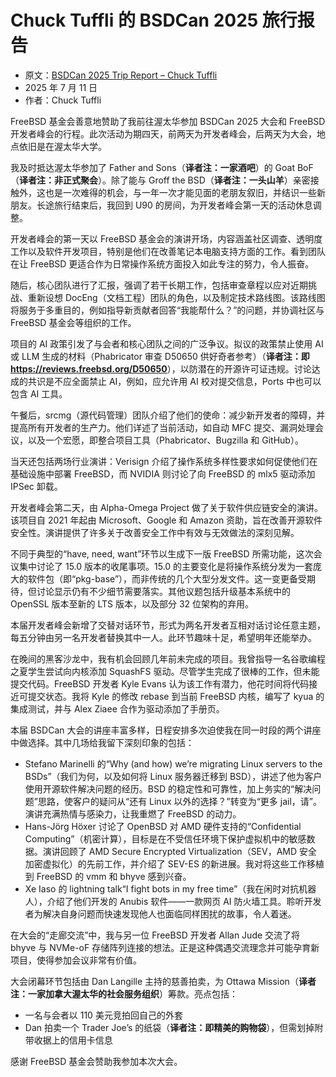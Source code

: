 # Chuck Tuffli 的 BSDCan 2025 旅行报告

- 原文：[BSDCan 2025 Trip Report – Chuck Tuffli](https://freebsdfoundation.org/blog/bsdcan-2025-trip-report-chuck-tuffli/)
- 2025 年 7 月 11 日
- 作者：Chuck Tuffli

FreeBSD 基金会善意地赞助了我前往渥太华参加 BSDCan 2025 大会和 FreeBSD 开发者峰会的行程。此次活动为期四天，前两天为开发者峰会，后两天为大会，地点依旧是在渥太华大学。

我及时抵达渥太华参加了 Father and Sons（**译者注：一家酒吧**）的 Goat BoF（**译者注：非正式聚会**）。除了能与 Groff the BSD（**译者注：一头山羊**）亲密接触外，这也是一次难得的机会，与一年一次才能见面的老朋友叙旧，并结识一些新朋友。长途旅行结束后，我回到 U90 的房间，为开发者峰会第一天的活动休息调整。

开发者峰会的第一天以 FreeBSD 基金会的演讲开场，内容涵盖社区调查、透明度工作以及软件开发项目，特别是他们在改善笔记本电脑支持方面的工作。看到团队在让 FreeBSD 更适合作为日常操作系统方面投入如此专注的努力，令人振奋。

随后，核心团队进行了汇报，强调了若干长期工作，包括审查章程以应对近期挑战、重新设想 DocEng（文档工程）团队的角色，以及制定技术路线图。该路线图将服务于多重目的，例如指导新贡献者回答“我能帮什么？”的问题，并协调社区与 FreeBSD 基金会等组织的工作。

项目的 AI 政策引发了与会者和核心团队之间的广泛争议。拟议的政策禁止使用 AI 或 LLM 生成的材料（Phabricator 审查 D50650 供好奇者参考）（**译者注：即 <https://reviews.freebsd.org/D50650>**），以防潜在的开源许可证违规。讨论达成的共识是不应全面禁止 AI，例如，应允许用 AI 校对提交信息，Ports 中也可以包含 AI 工具。

午餐后，srcmg（源代码管理）团队介绍了他们的使命：减少新开发者的障碍，并提高所有开发者的生产力。他们详述了当前活动，如自动 MFC 提交、漏洞处理会议，以及一个宏愿，即整合项目工具（Phabricator、Bugzilla 和 GitHub）。

当天还包括两场行业演讲：Verisign 介绍了操作系统多样性要求如何促使他们在基础设施中部署 FreeBSD，而 NVIDIA 则讨论了向 FreeBSD 的 mlx5 驱动添加 IPSec 卸载。

开发者峰会第二天，由 Alpha-Omega Project 做了关于软件供应链安全的演讲。该项目自 2021 年起由 Microsoft、Google 和 Amazon 资助，旨在改善开源软件安全性。演讲提供了许多关于改善安全工作中有效与无效做法的深刻见解。

不同于典型的“have, need, want”环节以生成下一版 FreeBSD 所需功能，这次会议集中讨论了 15.0 版本的收尾事项。15.0 的主要变化是将操作系统分发为一套庞大的软件包（即“pkg-base”），而非传统的几个大型分发文件。这一变更备受期待，但讨论显示仍有不少细节需要落实。其他议题包括升级基本系统中的 OpenSSL 版本至新的 LTS 版本，以及部分 32 位架构的弃用。

本届开发者峰会新增了交替对话环节，形式为两名开发者互相对话讨论任意主题，每五分钟由另一名开发者替换其中一人。此环节趣味十足，希望明年还能举办。

在晚间的黑客沙龙中，我有机会回顾几年前未完成的项目。我曾指导一名谷歌编程之夏学生尝试向内核添加 SquashFS 驱动。尽管学生完成了很棒的工作，但未能提交代码。FreeBSD 开发者 Kyle Evans 认为该工作有潜力，他花时间将代码接近可提交状态。我将 Kyle 的修改 rebase 到当前 FreeBSD 内核，编写了 kyua 的集成测试，并与 Alex Ziaee 合作为驱动添加了手册页。

本届 BSDCan 大会的讲座丰富多样，日程安排多次迫使我在同一时段的两个讲座中做选择。其中几场给我留下深刻印象的包括：

- Stefano Marinelli 的“Why (and how) we’re migrating Linux servers to the BSDs”（我们为何，以及如何将 Linux 服务器迁移到 BSD），讲述了他为客户使用开源软件解决问题的经历。BSD 的稳定性和可靠性，加上务实的“解决问题”思路，使客户的疑问从“还有 Linux 以外的选择？”转变为“更多 jail，请”。演讲充满热情与感染力，让我重燃了 FreeBSD 的动力。
- Hans-Jörg Höxer 讨论了 OpenBSD 对 AMD 硬件支持的“Confidential Computing”（机密计算），目标是在不受信任环境下保护虚拟机中的敏感数据。演讲回顾了 AMD Secure Encrypted Virtualization（SEV，AMD 安全加密虚拟化）的先前工作，并介绍了 SEV-ES 的新进展。我对将这些工作移植到 FreeBSD 的 vmm 和 bhyve 感到兴奋。
- Xe Iaso 的 lightning talk“I fight bots in my free time”（我在闲时对抗机器人），介绍了他们开发的 Anubis 软件——一款网页 AI 防火墙工具。聆听开发者为解决自身问题而快速发现他人也面临同样困扰的故事，令人着迷。

在大会的“走廊交流”中，我与另一位 FreeBSD 开发者 Allan Jude 交流了将 bhyve 与 NVMe-oF 存储阵列连接的想法。正是这种偶遇交流理念并可能孕育新项目，使得参加会议非常有价值。

大会闭幕环节包括由 Dan Langille 主持的慈善拍卖，为 Ottawa Mission（**译者注：一家加拿大渥太华的社会服务组织**）筹款。亮点包括：

- 一名与会者以 110 美元竞拍回自己的外套
- Dan 拍卖一个 Trader Joe’s 的纸袋（**译者注：即精美的购物袋**），但需划掉附带收据上的信用卡信息

感谢 FreeBSD 基金会赞助我参加本次大会。
